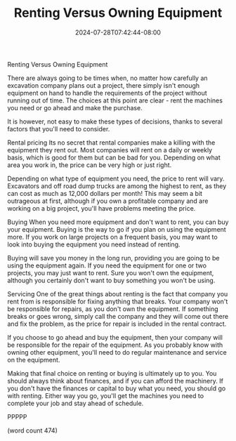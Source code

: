 ﻿---
title: "Renting Versus Owning Equipment"
date: 2024-07-28T07:42:44-08:00
description: "Excavation Equipment Tips for Web Success"
featured_image: "/images/Excavation Equipment.jpg"
tags: ["Excavation Equipment"]
---

Renting Versus Owning Equipment

There are always going to be times when, no matter
how carefully an excavation company plans out a 
project, there simply isn't enough equipment on hand
to handle the requirements of the project without
running out of time.  The choices at this point are
clear - rent the machines you need or go ahead and
make the purchase.

It is however, not easy to make these types of 
decisions, thanks to several factors that you'll 
need to consider.  

Rental pricing
Its no secret that rental companies make a killing
with the equipment they rent out.  Most companies
will rent on a daily or weekly basis, which is good
for them but can be bad for you.  Depending on what
area you work in, the price can be very high or 
just right.

Depending on what type of equipment you need, the
price to rent will vary.  Excavators and off road
dump trucks are among the highest to rent, as they 
can cost as much as 12,000 dollars per month!  This
may seem a bit outrageous at first, although if you
own a profitable company and are working on a big
project, you'll have problems meeting the price.

Buying
When you need more equipment and don't want to rent,
you can buy your equipment.  Buying is the way to
go if you plan on using the equipment more.  If you
work on large projects on a frequent basis, you may
want to look into buying the equipment you need
instead of renting.

Buying will save you money in the long run, providing
you are going to be using the equipment again.  If
you need the equipment for one or two projects, you
may just want to rent.  Sure you won't own the 
equipment, although you certainly don't want to buy
something you won't be using.

Servicing
One of the great things about renting is the fact
that company you rent from is responsible for fixing
anything that breaks.  Your company won't be responsible
for repairs, as you don't own the equipment.  If
something breaks or goes wrong, simply call the 
company and they will come out there and fix the 
problem, as the price for repair is included in the
rental contract.

If you choose to go ahead and buy the equipment,
then your company will be responsible for the repair
of the equipment.  As you probably know with owning
other equipment, you'll need to do regular maintenance
and service on the equipment.

Making that final choice on renting or buying is
ultimately up to you.  You should always think about
finances, and if you can afford the machinery.  If
you don't have the finances or capital to buy what
you need, you should go with renting.  Either way
you go, you'll get the machines you need to complete
your job and stay ahead of schedule.

PPPPP

(word count 474)
